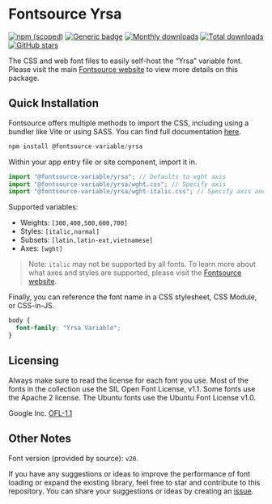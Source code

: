 # Fontsource Yrsa

[![npm (scoped)](https://img.shields.io/npm/v/@fontsource-variable/yrsa?color=brightgreen)](https://www.npmjs.com/package/@fontsource-variable/yrsa) [![Generic badge](https://img.shields.io/badge/fontsource-passing-brightgreen)](https://github.com/fontsource/fontsource) [![Monthly downloads](https://badgen.net/npm/dm/@fontsource-variable/yrsa)](https://github.com/fontsource/fontsource) [![Total downloads](https://badgen.net/npm/dt/@fontsource-variable/yrsa)](https://github.com/fontsource/fontsource) [![GitHub stars](https://img.shields.io/github/stars/fontsource/fontsource.svg?style=social&label=Star)](https://github.com/fontsource/fontsource/stargazers)

The CSS and web font files to easily self-host the “Yrsa” variable font. Please visit the main [Fontsource website](https://fontsource.org/fonts/yrsa) to view more details on this package.

## Quick Installation

Fontsource offers multiple methods to import the CSS, including using a bundler like Vite or using SASS. You can find full documentation [here](https://fontsource.org/docs/getting-started/introduction).

```javascript
npm install @fontsource-variable/yrsa
```

Within your app entry file or site component, import it in.

```javascript
import "@fontsource-variable/yrsa"; // Defaults to wght axis
import "@fontsource-variable/yrsa/wght.css"; // Specify axis
import "@fontsource-variable/yrsa/wght-italic.css"; // Specify axis and style
```

Supported variables:
- Weights: `[300,400,500,600,700]`
- Styles: `[italic,normal]`
- Subsets: `[latin,latin-ext,vietnamese]`
- Axes: `[wght]`

> Note: `italic` may not be supported by all fonts. To learn more about what axes and styles are supported, please visit the [Fontsource website](https://fontsource.org/fonts/yrsa).

Finally, you can reference the font name in a CSS stylesheet, CSS Module, or CSS-in-JS.

```css
body {
  font-family: "Yrsa Variable";
}
```

## Licensing
Always make sure to read the license for each font you use. Most of the fonts in the collection use the SIL Open Font License, v1.1. Some fonts use the Apache 2 license. The Ubuntu fonts use the Ubuntu Font License v1.0.

Google Inc.
[OFL-1.1](http://scripts.sil.org/OFL)

## Other Notes
Font version (provided by source): `v20`.

If you have any suggestions or ideas to improve the performance of font loading or expand the existing library, feel free to star and contribute to this repository. You can share your suggestions or ideas by creating an [issue](https://github.com/fontsource/fontsource/issues).